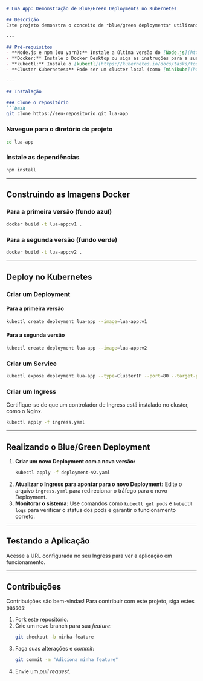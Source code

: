 ```markdown
# Lua App: Demonstração de Blue/Green Deployments no Kubernetes

## Descrição
Este projeto demonstra o conceito de *blue/green deployments* utilizando o Kubernetes. A aplicação é simples: uma página web com um fundo colorido e uma imagem da lua. O objetivo é mostrar como atualizar a aplicação sem interromper o serviço, alternando entre duas versões.

---

## Pré-requisitos
- **Node.js e npm (ou yarn):** Instale a última versão do [Node.js](https://nodejs.org) e npm (ou yarn) no seu sistema.
- **Docker:** Instale o Docker Desktop ou siga as instruções para a sua plataforma no [site oficial do Docker](https://docs.docker.com/engine/install/).
- **kubectl:** Instale o [kubectl](https://kubernetes.io/docs/tasks/tools/), a ferramenta de linha de comando para interagir com o Kubernetes.
- **Cluster Kubernetes:** Pode ser um cluster local (como [minikube](https://minikube.sigs.k8s.io/docs/)) ou em nuvem (como [Google Kubernetes Engine](https://cloud.google.com/kubernetes-engine), [Amazon EKS](https://aws.amazon.com/eks/) ou [Azure Kubernetes Service](https://azure.microsoft.com/en-us/services/kubernetes-service/)).

---

## Instalação

### Clone o repositório
```bash
git clone https://seu-repositorio.git lua-app
```

### Navegue para o diretório do projeto
```bash
cd lua-app
```

### Instale as dependências
```bash
npm install
```

---

## Construindo as Imagens Docker

### Para a primeira versão (fundo azul)
```bash
docker build -t lua-app:v1 .
```

### Para a segunda versão (fundo verde)
```bash
docker build -t lua-app:v2 .
```

---

## Deploy no Kubernetes

### Criar um Deployment

#### Para a primeira versão
```bash
kubectl create deployment lua-app --image=lua-app:v1
```

#### Para a segunda versão
```bash
kubectl create deployment lua-app --image=lua-app:v2
```

### Criar um Service
```bash
kubectl expose deployment lua-app --type=ClusterIP --port=80 --target-port=80
```

### Criar um Ingress
Certifique-se de que um controlador de Ingress está instalado no cluster, como o Nginx.

```bash
kubectl apply -f ingress.yaml
```

---

## Realizando o Blue/Green Deployment

1. **Criar um novo Deployment com a nova versão:**
   ```bash
   kubectl apply -f deployment-v2.yaml
   ```
2. **Atualizar o Ingress para apontar para o novo Deployment:**
   Edite o arquivo `ingress.yaml` para redirecionar o tráfego para o novo Deployment.
3. **Monitorar o sistema:**
   Use comandos como `kubectl get pods` e `kubectl logs` para verificar o status dos pods e garantir o funcionamento correto.

---

## Testando a Aplicação
Acesse a URL configurada no seu Ingress para ver a aplicação em funcionamento.

---

## Contribuições
Contribuições são bem-vindas! Para contribuir com este projeto, siga estes passos:

1. Fork este repositório.
2. Crie um novo branch para sua *feature*:
   ```bash
   git checkout -b minha-feature
   ```
3. Faça suas alterações e *commit*:
   ```bash
   git commit -m "Adiciona minha feature"
   ```
4. Envie um *pull request*.
